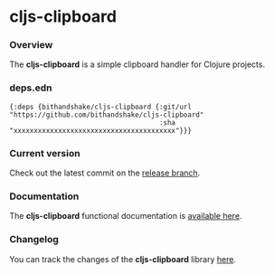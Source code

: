 
# cljs-clipboard

### Overview

The <strong>cljs-clipboard</strong> is a simple clipboard handler for Clojure projects.

### deps.edn

```
{:deps {bithandshake/cljs-clipboard {:git/url "https://github.com/bithandshake/cljs-clipboard"
                                     :sha     "xxxxxxxxxxxxxxxxxxxxxxxxxxxxxxxxxxxxxxxx"}}}
```

### Current version

Check out the latest commit on the [release branch](https://github.com/bithandshake/cljs-clipboard/tree/release).

### Documentation

The <strong>cljs-clipboard</strong> functional documentation is [available here](https://bithandshake.github.io/cljs-clipboard).

### Changelog

You can track the changes of the <strong>cljs-clipboard</strong> library [here](CHANGES.md).
